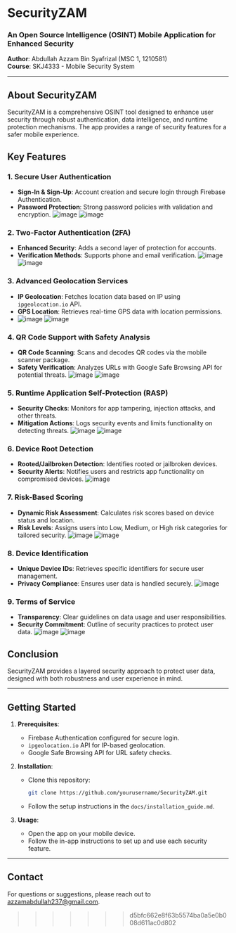 
# SecurityZAM

### An Open Source Intelligence (OSINT) Mobile Application for Enhanced Security

**Author**: Abdullah Azzam Bin Syafrizal (MSC 1, 1210581)  
**Course**: SKJ4333 - Mobile Security System

---

## About SecurityZAM

SecurityZAM is a comprehensive OSINT tool designed to enhance user security through robust authentication, data intelligence, and runtime protection mechanisms. The app provides a range of security features for a safer mobile experience.

## Key Features

### 1. Secure User Authentication
- **Sign-In & Sign-Up**: Account creation and secure login through Firebase Authentication.
- **Password Protection**: Strong password policies with validation and encryption.
![image](https://github.com/user-attachments/assets/71e1856a-c380-4fed-bb4f-29463a8f39a6) ![image](https://github.com/user-attachments/assets/06be7acb-cc35-4f9b-bad0-f39a1a5935e3)


### 2. Two-Factor Authentication (2FA)
- **Enhanced Security**: Adds a second layer of protection for accounts.
- **Verification Methods**: Supports phone and email verification.
![image](https://github.com/user-attachments/assets/7e0b5aad-62bb-426a-b43a-550195203227) ![image](https://github.com/user-attachments/assets/30766f3a-a333-47f0-a74e-d0034e5e7810)


### 3. Advanced Geolocation Services
- **IP Geolocation**: Fetches location data based on IP using `ipgeolocation.io` API.
- **GPS Location**: Retrieves real-time GPS data with location permissions.
- ![image](https://github.com/user-attachments/assets/fb1661c6-df31-4cfd-9226-7e5f453b81d5) ![image](https://github.com/user-attachments/assets/54c83475-52e0-47ee-a7d6-72c872a28373)



### 4. QR Code Support with Safety Analysis
- **QR Code Scanning**: Scans and decodes QR codes via the mobile scanner package.
- **Safety Verification**: Analyzes URLs with Google Safe Browsing API for potential threats.
![image](https://github.com/user-attachments/assets/d113ecf9-b816-49a5-8ea3-6f3f985bc9cd) ![image](https://github.com/user-attachments/assets/68e483ba-2057-47c9-945f-8be9e7ff0b9a)


### 5. Runtime Application Self-Protection (RASP)
- **Security Checks**: Monitors for app tampering, injection attacks, and other threats.
- **Mitigation Actions**: Logs security events and limits functionality on detecting threats.
![image](https://github.com/user-attachments/assets/aafa864a-2615-487a-9f4a-e83c4dd127d9) ![image](https://github.com/user-attachments/assets/d2dfd5d6-5935-4982-80a0-614060f2ee59)


### 6. Device Root Detection
- **Rooted/Jailbroken Detection**: Identifies rooted or jailbroken devices.
- **Security Alerts**: Notifies users and restricts app functionality on compromised devices.
![image](https://github.com/user-attachments/assets/a7eeed49-6f36-40d6-886d-8e57cb5f002a)

### 7. Risk-Based Scoring
- **Dynamic Risk Assessment**: Calculates risk scores based on device status and location.
- **Risk Levels**: Assigns users into Low, Medium, or High risk categories for tailored security.
![image](https://github.com/user-attachments/assets/87f3062c-748d-4507-87d0-35656b173a23) ![image](https://github.com/user-attachments/assets/60131036-d644-4d24-8871-ae6c7d0e4791)


### 8. Device Identification
- **Unique Device IDs**: Retrieves specific identifiers for secure user management.
- **Privacy Compliance**: Ensures user data is handled securely.
![image](https://github.com/user-attachments/assets/d7865469-1751-44f7-93d5-e1290164ac08)

### 9. Terms of Service
- **Transparency**: Clear guidelines on data usage and user responsibilities.
- **Security Commitment**: Outline of security practices to protect user data.
![image](https://github.com/user-attachments/assets/799dbb0f-9fba-4e90-818e-610f7e966098) ![image](https://github.com/user-attachments/assets/5d18d71b-bd4d-4a8a-8b35-350cbbda6227)


## Conclusion

SecurityZAM provides a layered security approach to protect user data, designed with both robustness and user experience in mind.

---

## Getting Started

1. **Prerequisites**:
   - Firebase Authentication configured for secure login.
   - `ipgeolocation.io` API for IP-based geolocation.
   - Google Safe Browsing API for URL safety checks.

2. **Installation**:
   - Clone this repository:  
     ```bash
     git clone https://github.com/yourusername/SecurityZAM.git
     ```
   - Follow the setup instructions in the `docs/installation_guide.md`.

3. **Usage**:
   - Open the app on your mobile device.
   - Follow the in-app instructions to set up and use each security feature.


---

## Contact

For questions or suggestions, please reach out to azzamabdullah237@gmail.com.



>>>>>>> d5bfc662e8f63b5574ba0a5e0b008d611ac0d802
